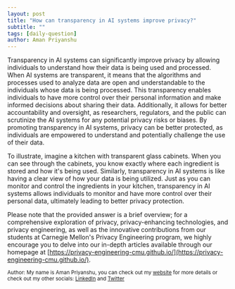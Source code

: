 ```yaml
---
layout: post
title: "How can transparency in AI systems improve privacy?"
subtitle: ""
tags: [daily-question]
author: Aman Priyanshu
---
```


Transparency in AI systems can significantly improve privacy by allowing individuals to understand how their data is being used and processed. When AI systems are transparent, it means that the algorithms and processes used to analyze data are open and understandable to the individuals whose data is being processed. This transparency enables individuals to have more control over their personal information and make informed decisions about sharing their data. Additionally, it allows for better accountability and oversight, as researchers, regulators, and the public can scrutinize the AI systems for any potential privacy risks or biases. By promoting transparency in AI systems, privacy can be better protected, as individuals are empowered to understand and potentially challenge the use of their data.

To illustrate, imagine a kitchen with transparent glass cabinets. When you can see through the cabinets, you know exactly where each ingredient is stored and how it's being used. Similarly, transparency in AI systems is like having a clear view of how your data is being utilized. Just as you can monitor and control the ingredients in your kitchen, transparency in AI systems allows individuals to monitor and have more control over their personal data, ultimately leading to better privacy protection.

Please note that the provided answer is a brief overview; for a comprehensive exploration of privacy, privacy-enhancing technologies, and privacy engineering, as well as the innovative contributions from our students at Carnegie Mellon's Privacy Engineering program, we highly encourage you to delve into our in-depth articles available through our homepage at [https://privacy-engineering-cmu.github.io/](https://privacy-engineering-cmu.github.io/).

<small>Author: My name is Aman Priyanshu, you can check out my [website](https://amanpriyanshu.github.io/) for more details or check out my other socials: [LinkedIn](https://www.linkedin.com/in/aman-priyanshu/) and [Twitter](https://twitter.com/AmanPriyanshu6)</small>
